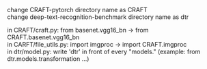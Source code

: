 change CRAFT-pytorch directory name as CRAFT  
change deep-text-recognition-benchmark directory name as dtr  

in CRAFT/craft.py: from basenet.vgg16_bn -> from CRAFT.basenet.vgg16_bn  
in CARFT/file_utils.py: import imgproc -> import CRAFT.imgproc  
in dtr/model.py: write 'dtr' in front of every "models." (example: from dtr.models.transformation ...)  